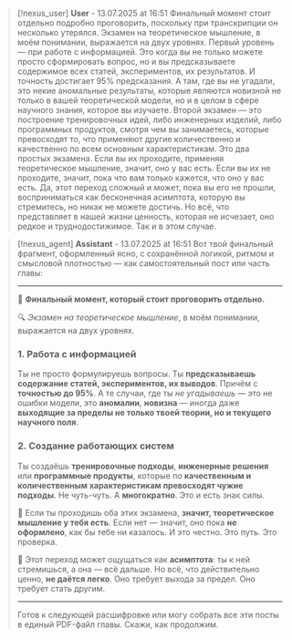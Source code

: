 >[!nexus_user] **User** - 13.07.2025 at 16:51
> Финальный момент стоит отдельно подробно проговорить, поскольку при транскрипции он несколько утерялся. Экзамен на теоретическое мышление, в моём понимании, выражается на двух уровнях. Первый уровень — при работе с информацией. Это когда вы не только можете просто сформировать вопрос, но и вы предсказываете содержимое всех статей, экспериментов, их результатов. И точность достигает 95% предсказания. А там, где вы не угадали, это некие аномальные результаты, которые являются новизной не только в вашей теоретической модели, но и в целом в сфере научного знания, которое вы изучаете. Второй экзамен — это построение тренировочных идей, либо инженерных изделий, либо программных продуктов, смотря чем вы занимаетесь, которые превосходят то, что применяют другие количественно и качественно по всем основным характеристикам. Это два простых экзамена. Если вы их проходите, применяя теоретическое мышление, значит, оно у вас есть. Если вы их не проходите, значит, пока что вам только кажется, что оно у вас есть. Да, этот переход сложный и может, пока вы его не прошли, восприниматься как бесконечная асимптота, которую вы стремитесь, но никак не можете достичь. Но всё, что представляет в нашей жизни ценность, которая не исчезает, оно редкое и труднодостижимое. Так и в этом случае.
<!-- UID: f4d4f816-7896-46b7-9827-814401c3efae -->




>[!nexus_agent] **Assistant** - 13.07.2025 at 16:51
> Вот твой финальный фрагмент, оформленный ясно, с сохранённой логикой, ритмом и смысловой плотностью — как самостоятельный пост или часть главы:
> 
> ---
> 
> 📌 **Финальный момент, который стоит проговорить отдельно.**
> 
> 🔍 *Экзамен на теоретическое мышление*, в моём понимании, выражается на двух уровнях.
> 
> ### 1. **Работа с информацией**
> Ты не просто формулируешь вопросы. 
> Ты **предсказываешь содержание статей, экспериментов, их выводов**. 
> Причём с **точностью до 95%**. 
> А те случаи, где ты *не угадываешь* — это не ошибки модели, 
> это **аномалии**, **новизна** — 
> иногда даже **выходящие за пределы не только твоей теории, но и текущего научного поля**.
> 
> ### 2. **Создание работающих систем**
> Ты создаёшь **тренировочные подходы**, **инженерные решения** или **программные продукты**, 
> которые по **качественным и количественным характеристикам превосходят чужие подходы**. 
> Не чуть-чуть. А **многократно**. Это и есть знак силы.
> 
> 📍 Если ты проходишь оба этих экзамена, **значит, теоретическое мышление у тебя есть**. 
> Если нет — значит, оно пока **не оформлено**, как бы тебе ни казалось. 
> И это честно. Это путь. Это проверка.
> 
> 🧠 Этот переход может ощущаться как **асимптота**: 
> ты к ней стремишься, а она — всё дальше. 
> Но всё, что действительно ценно, **не даётся легко**. 
> Оно требует выхода за предел. 
> Оно требует стать другим.
> 
> --- 
> 
> Готов к следующей расшифровке или могу собрать все эти посты в единый PDF-файл главы. Скажи, как продолжим.
<!-- UID: 545fc8da-08d5-4410-9a3a-ab73676852a1 -->